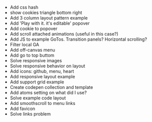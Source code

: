 
* Add css hash
* show cookies triangle bottom right
* Add 3 column layout pattern example
* Add 'Play with it. it's editable' popover
* Add cookie to popover
* Add scroll attached animations (useful in this case?)
* Add JS to example GoTos. Transition panels? Horizontal scrolling?
* Filter local GA
* Add off-canvas menu
* Add go to top buttom
* Solve responsive images
* Solve responsive behavior on layout
* Add icons: github, menu, heart
* Add responsive layout example
* Add support grid example
* Create codepen collection and template
* Add atoms setting on what did I use?
* Solve example code layout
* Add smoothscroll to menu links
* Add favicon
* Solve links problem
